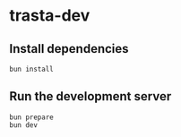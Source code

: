 # trasta-dev

## Install dependencies

```
bun install
```

## Run the development server

```
bun prepare
bun dev
```

